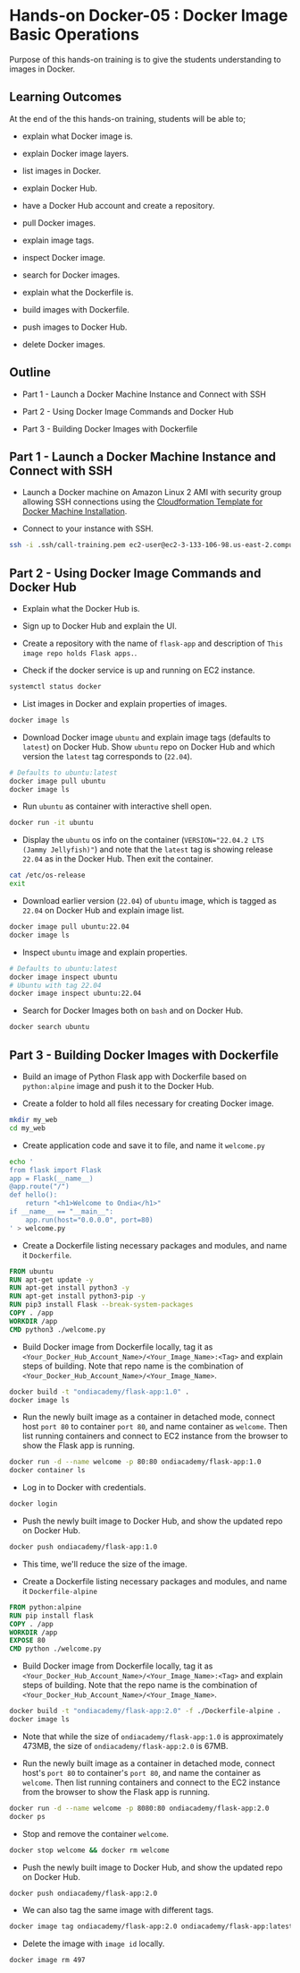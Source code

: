 # Hands-on Docker-05 : Docker Image Basic Operations

Purpose of this hands-on training is to give the students understanding to images in Docker.

## Learning Outcomes

At the end of the this hands-on training, students will be able to;

- explain what Docker image is.

- explain Docker image layers.

- list images in Docker.

- explain Docker Hub.

- have a Docker Hub account and create a repository.

- pull Docker images.

- explain image tags.

- inspect Docker image.

- search for Docker images.

- explain what the Dockerfile is.

- build images with Dockerfile.

- push images to Docker Hub.

- delete Docker images.

## Outline

- Part 1 - Launch a Docker Machine Instance and Connect with SSH

- Part 2 - Using Docker Image Commands and Docker Hub

- Part 3 - Building Docker Images with Dockerfile

## Part 1 - Launch a Docker Machine Instance and Connect with SSH

- Launch a Docker machine on Amazon Linux 2 AMI with security group allowing SSH connections using the [Cloudformation Template for Docker Machine Installation](../docker-01-installing-on-ec2-linux2/docker-installation-template.yml).

- Connect to your instance with SSH.

```bash
ssh -i .ssh/call-training.pem ec2-user@ec2-3-133-106-98.us-east-2.compute.amazonaws.com
```

## Part 2 - Using Docker Image Commands and Docker Hub

- Explain what the Docker Hub is.

- Sign up to Docker Hub and explain the UI.

- Create a repository with the name of `flask-app` and description of `This image repo holds Flask apps.`.

- Check if the docker service is up and running on EC2 instance.

```bash
systemctl status docker
```

- List images in Docker and explain properties of images.

```bash
docker image ls
```

- Download Docker image `ubuntu` and explain image tags (defaults to `latest`) on Docker Hub. Show `ubuntu` repo on Docker Hub and which version the `latest` tag corresponds to (`22.04`).

```bash
# Defaults to ubuntu:latest
docker image pull ubuntu
docker image ls
```

- Run `ubuntu` as container with interactive shell open.

```bash
docker run -it ubuntu
```

- Display the `ubuntu` os info on the container (`VERSION="22.04.2 LTS (Jammy Jellyfish)"`) and note that the `latest` tag is showing release `22.04` as in the Docker Hub. Then exit the container.

```bash
cat /etc/os-release
exit
```

- Download earlier version (`22.04`) of `ubuntu` image, which is tagged as `22.04` on Docker Hub and explain image list.

```bash
docker image pull ubuntu:22.04
docker image ls
```

- Inspect `ubuntu` image and explain properties.

```bash
# Defaults to ubuntu:latest
docker image inspect ubuntu
# Ubuntu with tag 22.04
docker image inspect ubuntu:22.04
```

- Search for Docker Images both on `bash` and on Docker Hub. 
  
```bash
docker search ubuntu
```

## Part 3 - Building Docker Images with Dockerfile

- Build an image of Python Flask app with Dockerfile based on `python:alpine` image and push it to the Docker Hub.

- Create a folder to hold all files necessary for creating Docker image.

```bash
mkdir my_web
cd my_web
```

- Create application code and save it to file, and name it `welcome.py`

```bash
echo '
from flask import Flask
app = Flask(__name__)
@app.route("/")
def hello():
    return "<h1>Welcome to Ondia</h1>"
if __name__ == "__main__":
    app.run(host="0.0.0.0", port=80)
' > welcome.py
```

- Create a Dockerfile listing necessary packages and modules, and name it `Dockerfile`.

```Dockerfile
FROM ubuntu
RUN apt-get update -y
RUN apt-get install python3 -y
RUN apt-get install python3-pip -y
RUN pip3 install Flask --break-system-packages
COPY . /app
WORKDIR /app
CMD python3 ./welcome.py
```

- Build Docker image from Dockerfile locally, tag it as `<Your_Docker_Hub_Account_Name>/<Your_Image_Name>:<Tag>` and explain steps of building. Note that repo name is the combination of `<Your_Docker_Hub_Account_Name>/<Your_Image_Name>`.

```bash
docker build -t "ondiacademy/flask-app:1.0" .
docker image ls
```

- Run the newly built image as a container in detached mode, connect host `port 80` to container `port 80`, and name container as `welcome`. Then list running containers and connect to EC2 instance from the browser to show the Flask app is running.

```bash
docker run -d --name welcome -p 80:80 ondiacademy/flask-app:1.0
docker container ls
```

- Log in to Docker with credentials.

```bash
docker login
```

- Push the newly built image to Docker Hub, and show the updated repo on Docker Hub.

```bash
docker push ondiacademy/flask-app:1.0
```

- This time, we'll reduce the size of the image.

- Create a Dockerfile listing necessary packages and modules, and name it `Dockerfile-alpine`
  
```Dockerfile
FROM python:alpine
RUN pip install flask
COPY . /app
WORKDIR /app
EXPOSE 80
CMD python ./welcome.py
```

- Build Docker image from Dockerfile locally, tag it as `<Your_Docker_Hub_Account_Name>/<Your_Image_Name>:<Tag>` and explain steps of building. Note that the repo name is the combination of `<Your_Docker_Hub_Account_Name>/<Your_Image_Name>`.

```bash
docker build -t "ondiacademy/flask-app:2.0" -f ./Dockerfile-alpine . 
docker image ls
```

- Note that while the size of `ondiacademy/flask-app:1.0` is approximately 473MB, the size of `ondiacademy/flask-app:2.0` is 67MB.

- Run the newly built image as a container in detached mode, connect host's `port 80` to container's `port 80`, and name the container as `welcome`. Then list running containers and connect to the EC2 instance from the browser to show the Flask app is running.

```bash
docker run -d --name welcome -p 8080:80 ondiacademy/flask-app:2.0
docker ps
```

- Stop and remove the container `welcome`.

```bash
docker stop welcome && docker rm welcome
```

- Push the newly built image to Docker Hub, and show the updated repo on Docker Hub.

```bash
docker push ondiacademy/flask-app:2.0
```

- We can also tag the same image with different tags.

```bash
docker image tag ondiacademy/flask-app:2.0 ondiacademy/flask-app:latest
```

- Delete the image with `image id` locally.

```bash
docker image rm 497
```

